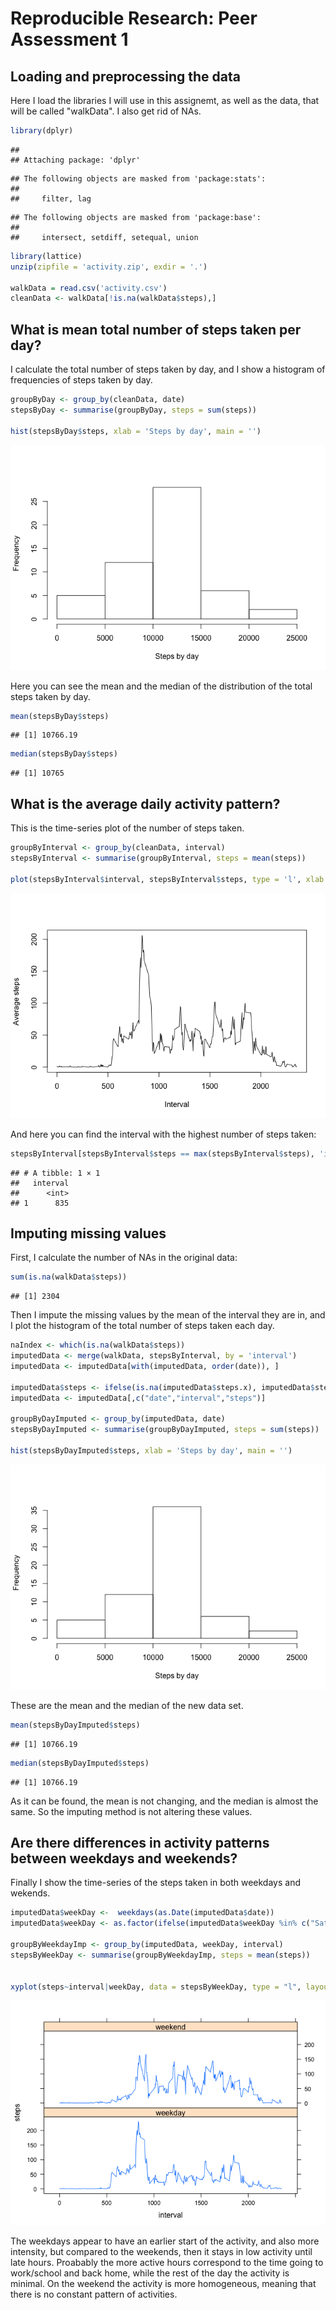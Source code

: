 # Reproducible Research: Peer Assessment 1

## Loading and preprocessing the data
Here I load the libraries I will use in this assignemt, as well as the data, that will be called "walkData". I also get rid of NAs.


```r
library(dplyr)
```

```
## 
## Attaching package: 'dplyr'
```

```
## The following objects are masked from 'package:stats':
## 
##     filter, lag
```

```
## The following objects are masked from 'package:base':
## 
##     intersect, setdiff, setequal, union
```

```r
library(lattice)
unzip(zipfile = 'activity.zip', exdir = '.')

walkData = read.csv('activity.csv')
cleanData <- walkData[!is.na(walkData$steps),]
```



## What is mean total number of steps taken per day?

I calculate the total number of steps taken by day, and I show a histogram of frequencies of steps taken by day.


```r
groupByDay <- group_by(cleanData, date)
stepsByDay <- summarise(groupByDay, steps = sum(steps))

hist(stepsByDay$steps, xlab = 'Steps by day', main = '')
```

![](PA1_template_files/figure-html/unnamed-chunk-2-1.png)<!-- -->

Here you can see the mean and the median of the distribution of the total steps taken by day.

```r
mean(stepsByDay$steps)
```

```
## [1] 10766.19
```

```r
median(stepsByDay$steps)
```

```
## [1] 10765
```

## What is the average daily activity pattern?

This is the time-series plot of the number of steps taken.

```r
groupByInterval <- group_by(cleanData, interval)
stepsByInterval <- summarise(groupByInterval, steps = mean(steps))

plot(stepsByInterval$interval, stepsByInterval$steps, type = 'l', xlab = 'Interval', ylab = 'Average steps')
```

![](PA1_template_files/figure-html/unnamed-chunk-4-1.png)<!-- -->

And here you can find the interval with the highest number of steps taken:

```r
stepsByInterval[stepsByInterval$steps == max(stepsByInterval$steps), 'interval']
```

```
## # A tibble: 1 × 1
##   interval
##      <int>
## 1      835
```


## Imputing missing values
First, I calculate the number of NAs in the original data:

```r
sum(is.na(walkData$steps))
```

```
## [1] 2304
```

Then I impute the missing values by the mean of the interval they are in, and I plot the histogram of the total number of steps taken each day.

```r
naIndex <- which(is.na(walkData$steps))
imputedData <- merge(walkData, stepsByInterval, by = 'interval')
imputedData <- imputedData[with(imputedData, order(date)), ]

imputedData$steps <- ifelse(is.na(imputedData$steps.x), imputedData$steps.y, imputedData$steps.x)
imputedData <- imputedData[,c("date","interval","steps")]

groupByDayImputed <- group_by(imputedData, date)
stepsByDayImputed <- summarise(groupByDayImputed, steps = sum(steps))

hist(stepsByDayImputed$steps, xlab = 'Steps by day', main = '')
```

![](PA1_template_files/figure-html/unnamed-chunk-7-1.png)<!-- -->

These are the mean and the median of the new data set.

```r
mean(stepsByDayImputed$steps)
```

```
## [1] 10766.19
```

```r
median(stepsByDayImputed$steps)
```

```
## [1] 10766.19
```

As it can be found, the mean is not changing, and the median is almost the same. So the imputing method is not altering these values.


## Are there differences in activity patterns between weekdays and weekends?
Finally I show the time-series of the steps taken in both weekdays and wekends.

```r
imputedData$weekDay <-  weekdays(as.Date(imputedData$date))
imputedData$weekDay <- as.factor(ifelse(imputedData$weekDay %in% c("Saturday","Sunday"), "weekend", "weekday"))

groupByWeekdayImp <- group_by(imputedData, weekDay, interval)
stepsByWeekDay <- summarise(groupByWeekdayImp, steps = mean(steps))


xyplot(steps~interval|weekDay, data = stepsByWeekDay, type = "l", layout =c(1,2))
```

![](PA1_template_files/figure-html/unnamed-chunk-9-1.png)<!-- -->

The weekdays appear to have an earlier start of the activity, and also more intensity, but compared to the weekends, then it stays in low activity until late hours. Proabably the more active hours correspond to the time going to work/school and back home, while the rest of the day the activity is minimal. On the weekend the activity is more homogeneous, meaning that there is no constant pattern of activities.
